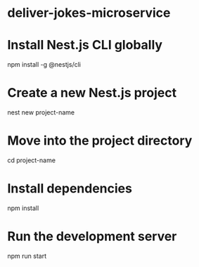 # deliver-jokes-microservice

# Install Nest.js CLI globally
npm install -g @nestjs/cli

# Create a new Nest.js project
nest new project-name

# Move into the project directory
cd project-name

# Install dependencies
npm install

# Run the development server
npm run start
